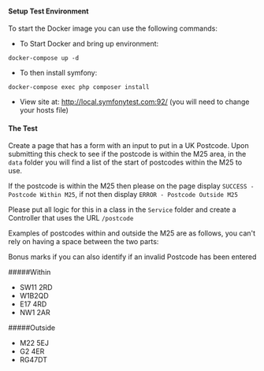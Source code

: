 #### Setup Test Environment

To start the Docker image you can use the following commands:

- To Start Docker and bring up environment:

`docker-compose up -d`

- To then install symfony:

`docker-compose exec php composer install`

- View site at: http://local.symfonytest.com:92/ (you will need to change your hosts file)

#### The Test

Create a page that has a form with an input to put in a UK Postcode. Upon submitting this check to see if the postcode 
is within the M25 area, in the `data` folder you will find a list of the start of postcodes within the M25 to use.

If the postcode is within the M25 then please on the page display `SUCCESS - Postcode Within M25`, if not then display
`ERROR - Postcode Outside M25`

Please put all logic for this in a class in the `Service` folder and create a Controller that uses the URL `/postcode`

Examples of postcodes within and outside the M25 are as follows, you can't rely on having a space between the two parts:

Bonus marks if you can also identify if an invalid Postcode has been entered

#####Within

- SW11 2RD
- W1B2QD
- E17 4RD
- NW1 2AR

#####Outside

- M22 5EJ
- G2 4ER
- RG47DT